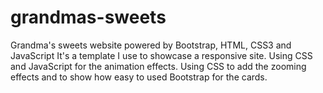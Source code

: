 # grandmas-sweets
Grandma's sweets website powered by Bootstrap, HTML, CSS3 and JavaScript 
It's a template I use to showcase a responsive site. Using CSS and JavaScript for the animation effects.
Using CSS to add the zooming effects and to show how easy to used Bootstrap for the cards. 
